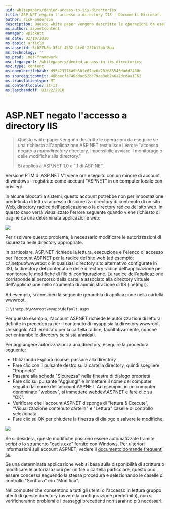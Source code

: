 ```yaml
---
uid: whitepapers/denied-access-to-iis-directories
title: ASP.NET negato l'accesso a directory IIS | Documenti Microsoft
author: rick-anderson
description: Questo white paper vengono descritte le operazioni da eseguire se una richiesta all'applicazione ASP.NET restituisce l'errore "accesso negato alla directory nomedirectory. Non è riuscito a s...
ms.author: aspnetcontent
manager: wpickett
ms.date: 02/10/2010
ms.topic: article
ms.assetid: 3cb27b8a-354f-4332-bfe0-232b13bbf8aa
ms.technology: ''
ms.prod: .net-framework
msc.legacyurl: /whitepapers/denied-access-to-iis-directories
msc.type: content
ms.openlocfilehash: d95423776a6b58fc67ae6c791685543dadd2480c
ms.sourcegitcommit: 48beecfe749ddac52bc79aa3eb246a2dcdaa1862
ms.translationtype: MT
ms.contentlocale: it-IT
ms.lasthandoff: 03/22/2018
---
```

<a name="aspnet-denied-access-to-iis-directories"></a>ASP.NET negato l'accesso a directory IIS
====================
> Questo white paper vengono descritte le operazioni da eseguire se una richiesta all'applicazione ASP.NET restituisce l'errore "accesso negato a *nomedirectory* directory. Impossibile avviare il monitoraggio delle modifiche alla directory."
> 
> Si applica a ASP.NET 1.0 e 1.1 di ASP.NET.


Versione RTM di ASP.NET V1 viene ora eseguito con un minore di account di windows - registrato come account "ASPNET" in un computer locale con privilegi.

In alcune bloccati a sistemi, questo account potrebbe non per impostazione predefinita di lettura accesso di sicurezza directory di contenuto di un sito Web, directory radice dell'applicazione o la directory radice del sito web. In questo caso verrà visualizzato l'errore seguente quando viene richiesto di pagine da una determinata applicazione web:

![](denied-access-to-iis-directories/_static/image1.jpg)

Per risolvere questo problema, è necessario modificare le autorizzazioni di sicurezza nelle directory appropriate.

In particolare, ASP.NET richiede la lettura, esecuzione e l'elenco di accesso per l'account ASPNET per la radice del sito web (ad esempio: c:\inetpub\wwwroot o in qualsiasi directory sito alternativo configurate in IIS), la directory del contenuto e delle directory radice dell'applicazione per monitorare le modifiche di file di configurazione. La radice dell'applicazione corrisponde al percorso della cartella associato alla directory virtuale dell'applicazione nello strumento di amministrazione di IIS (inetmgr).

Ad esempio, si consideri la seguente gerarchia di applicazione nella cartella wwwroot.

`C:\inetpub\wwwroot\myapp\default.aspx`

Per questo esempio, l'account ASPNET richiede le autorizzazioni di lettura definite in precedenza per il contenuto di myapp sia la directory wwwroot. Un singolo ACL ereditato per la cartella radice, facoltativamente, nonché per entrambe le directory se si sta annidati.

Per aggiungere autorizzazioni a una directory, eseguire la procedura seguente:

- Utilizzando Esplora risorse, passare alla directory
- Fare clic con il pulsante destro sulla cartella directory, quindi scegliere "Proprietà"
- Passare alla scheda "Sicurezza" nella finestra di dialogo proprietà
- Fare clic sul pulsante "Aggiungi" e immettere il nome del computer seguito dal nome dell'account ASPNET. Ad esempio, in un computer denominato "webdev", si immettere webdev\ASPNET e fare clic su "OK".
- Verificare che l'account ASPNET disponga di "lettura &amp; Execute", "Visualizzazione contenuto cartella" e "Lettura" caselle di controllo selezionata.
- Fare clic su OK per chiudere la finestra di dialogo e salvare le modifiche.

![](denied-access-to-iis-directories/_static/image2.jpg)

Se si desidera, queste modifiche possono essere automatizzate tramite script o lo strumento "cacls.exe" fornito con Windows. Per ulteriori informazioni sull'account ASPNET, vedere il [documento domande frequenti su](https://go.microsoft.com/fwlink/?LinkId=5828).

Se una determinata applicazione web si basa sulla disponibilità di scrittura o modificare le autorizzazioni per un file o cartella particolare, questo può essere concessa seguendo la stessa procedura e selezionando le caselle di controllo "Scrittura" e/o "Modifica".

Nei computer che consentono a tutti gli utenti o l'accesso in lettura gruppo utenti di queste directory (ovvero la configurazione predefinita), non si verificheranno problemi e i passaggi precedenti non saranno più necessari.
